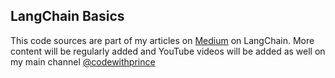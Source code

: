 ## LangChain Basics


This code sources are part of my articles on [Medium](https://medium.com/@princekrampah) on LangChain. More content will be regularly added and YouTube videos will be added as well on my main channel [@codewithprince](https://www.youtube.com/c/CodeWithPrince)

